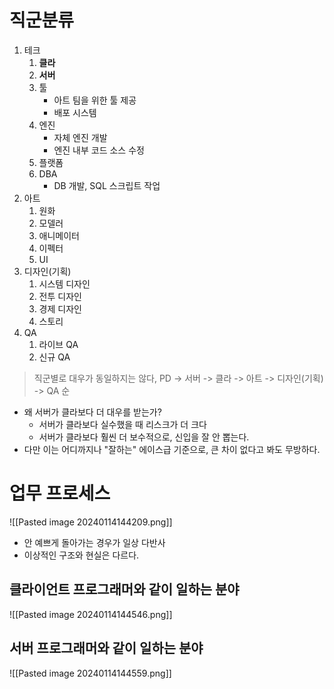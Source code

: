 # 직군분류

1. 테크
	1. **클라**
	2. **서버**
	3. 툴
		- 아트 팀을 위한 툴 제공
		- 배포 시스템
	4. 엔진
		- 자체 엔진 개발
		- 엔진 내부 코드 소스 수정
	5. 플랫폼
	6. DBA
		- DB 개발, SQL 스크립트 작업
2. 아트
	1. 원화
	2. 모델러
	3. 애니메이터
	4. 이펙터
	5. UI
3. 디자인(기획)
	1. 시스템 디자인
	2. 전투 디자인
	3. 경제 디자인
	4. 스토리
4. QA
	1. 라이브 QA
	2. 신규 QA

> 직군별로 대우가 동일하지는 않다,
> PD -> 서버 -> 클라 -> 아트 -> 디자인(기획) -> QA 순

- 왜 서버가 클라보다 더 대우를 받는가?
	- 서버가 클라보다 실수했을 때 리스크가 더 크다
	- 서버가 클라보다 훨씬 더 보수적으로, 신입을 잘 안 뽑는다.
- 다만 이는 어디까지나 "잘하는" 에이스급 기준으로, 큰 차이 없다고 봐도 무방하다.

# 업무 프로세스
![[Pasted image 20240114144209.png]]
- 안 예쁘게 돌아가는 경우가 일상 다반사
- 이상적인 구조와 현실은 다르다.
## 클라이언트 프로그래머와 같이 일하는 분야
![[Pasted image 20240114144546.png]]
## 서버 프로그래머와 같이 일하는 분야
![[Pasted image 20240114144559.png]]